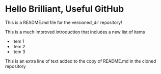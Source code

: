 

# Hello Brilliant, Useful GitHub 

This is a README.md file for the versioned_dir repository! 

This is a much improved introduction that includes a 
new list of items

* Item 1
* Item 2
* Item 3

This is an extra line of text added to the copy 
of README.md in the cloned repository
